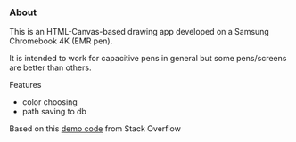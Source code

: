 ### About

This is an HTML-Canvas-based drawing app developed on a Samsung Chromebook 4K (EMR pen).

It is intended to work for capacitive pens in general but some pens/screens are better than others.

Features

- color choosing
- path saving to db

Based on this [demo code](https://stackoverflow.com/questions/2368784/draw-on-html5-canvas-using-a-mouse) from Stack Overflow
